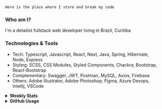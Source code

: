 ```
Here is the place where I store and break my code
```
### Who am I?
I'm a detailist fullstack web developer living in Brazil, Curitiba

### Technologies & Tools
- Tech: Typescript, Javascript, React, Next, Java, Spring, Hibernate, Node, Express
- Styling: SCSS, CSS Modules, Styled Components, Chackra, Bootstrap, React-Bootstrap
- Complementary: Swagger, JWT, Postman, MySQL, Axios, Firebase
- Others: Adobe Illustrator, Adobe Photoshop, Figma, Azure Devops, Intellij, VSCode

<details>
  <summary><b> Weekly Stats</b></summary>
<!--START_SECTION:waka-->

```txt
TypeScript       2 hrs 51 mins   ██████████░░░░░░░░░░░░░░░   39.92 %
CSS              2 hrs 36 mins   █████████░░░░░░░░░░░░░░░░   36.54 %
JavaScript       1 hr 8 mins     ████░░░░░░░░░░░░░░░░░░░░░   15.92 %
JSON             21 mins         █▒░░░░░░░░░░░░░░░░░░░░░░░   05.10 %
TSConfig         6 mins          ▒░░░░░░░░░░░░░░░░░░░░░░░░   01.50 %
```

<!--END_SECTION:waka-->
</details>

<details>
  <summary><b> GitHub Usage</b></summary>
  
[![Top Langs](https://github-readme-stats.vercel.app/api/top-langs/?username=gxlpes&&langs_count=9&layout=compact)](https://github.com/anuraghazra/github-readme-stats)

</details>
